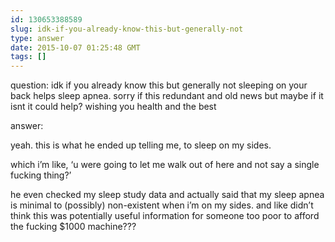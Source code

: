```yaml
---
id: 130653388589
slug: idk-if-you-already-know-this-but-generally-not
type: answer
date: 2015-10-07 01:25:48 GMT
tags: []
---
```

question: idk if you already know this but generally not sleeping on your back helps sleep apnea. sorry if this redundant and old news but maybe if it isnt it could help? wishing you health and the best

answer: <p>yeah. this is what he ended up telling me, to sleep on my sides. <br></p><p>which i’m like, ‘u were going to let me walk out of here and not say a single fucking thing?’</p><p>he even checked my sleep study data and actually said that my sleep apnea is minimal to (possibly) non-existent when i’m on my sides. and like didn’t think this was potentially useful information for someone too poor to afford the fucking $1000 machine???<br></p>